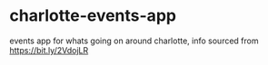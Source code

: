 # charlotte-events-app
events app for whats going on around charlotte, info sourced from https://bit.ly/2VdojLR
